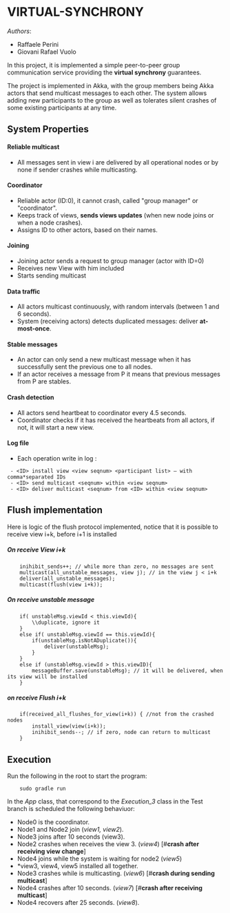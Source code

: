 # VIRTUAL-SYNCHRONY

*Authors*:
- Raffaele Perini
- Giovani Rafael Vuolo

In this project, it is implemented a simple peer-to-peer group communication service providing the **virtual synchrony** guarantees.

The project is implemented in Akka, with the group members being Akka actors that send multicast messages to each other.  The system allows adding new participants to the group as well as tolerates silent crashes of some existing participants at any time.

## System Properties

#### Reliable multicast
* All messages sent in view i are delivered by all operational nodes or by none if sender crashes while multicasting.

#### Coordinator
* Reliable actor (ID:0), it cannot crash, called "group manager" or "coordinator".
* Keeps track of views, **sends views updates** (when new node joins or when a node crashes).
* Assigns ID to other actors, based on their names.

#### Joining 			
* Joining actor sends a request to group manager (actor with ID=0)
* Receives new View with him included
* Starts sending multicast

#### Data traffic
* All actors  multicast continuously, with random intervals  (between 1 and 6 seconds).
* System (receiving actors) detects duplicated messages: deliver **at-most-once**.

#### Stable messages
* An actor can only send a new multicast message when it has successfully sent the previous one to all nodes.
* If an actor receives a message from P it means that previous messages from P are stables.

#### Crash detection
* All actors send heartbeat to coordinator every 4.5 seconds.
* Coordinator checks if it has received the heartbeats from all actors, if not, it will start a new view.

#### Log file
* Each operation write in log :

```
 - <ID> install view <view seqnum> <participant list> — with comma*separated IDs
 - <ID> send multicast <seqnum> within <view seqnum>
 - <ID> deliver multicast <seqnum> from <ID> within <view seqnum>  
```

## Flush implementation

Here is logic of the flush protocol implemented, notice that it is possible to receive view i+k, before i+1 is installed

##### On receive View i+k

```
	inihibit_sends++; // while more than zero, no messages are sent
	multicast(all_unstable_messages, view j); // in the view j < i+k
	deliver(all_unstable_messages);
	multicast(flush(view i+k));
```

##### On receive unstable message

```
	if( unstableMsg.viewId < this.viewId){
		\\duplicate, ignore it
	}
	else if( unstableMsg.viewId == this.viewId){
		if(unstableMsg.isNotADuplicate()){
			deliver(unstableMsg);
		}
	} 
	else if (unstableMsg.viewId > this.viewID){
		messageBuffer.save(unstableMsg); // it will be delivered, when its view will be installed
	}
```

##### on receive Flush i+k

```
	if(received_all_flushes_for_view(i+k)) { //not from the crashed nodes
		install_view(view(i+k));
		inihibit_sends--; // if zero, node can return to multicast
	}
```


## Execution

Run the following in the root to start the program:
```
    sudo gradle run
```
In the *App* class, that correspond to the *Execution_3* class in the Test branch is scheduled the following behaviuor:

 *  Node0 is the coordinator.
 *  Node1 and Node2 join (*view1, view2*).
 *  Node3 joins after 10 seconds (view3).
 *  Node2 crashes when receives the view 3.  (*view4*) [#**crash after receiving view change**] 
 *  Node4 joins while the system is waiting for node2 (*view5*)
 *  *view3, view4, view5 installed all together.
 *  Node3 crashes while is multicasting. (*view6*) [#**crash during sending multicast**] 
 *  Node4 crashes after 10 seconds. (*view7*) [#**crash after receiving multicast**]
 *  Node4 recovers after 25 seconds. (*view8*).
